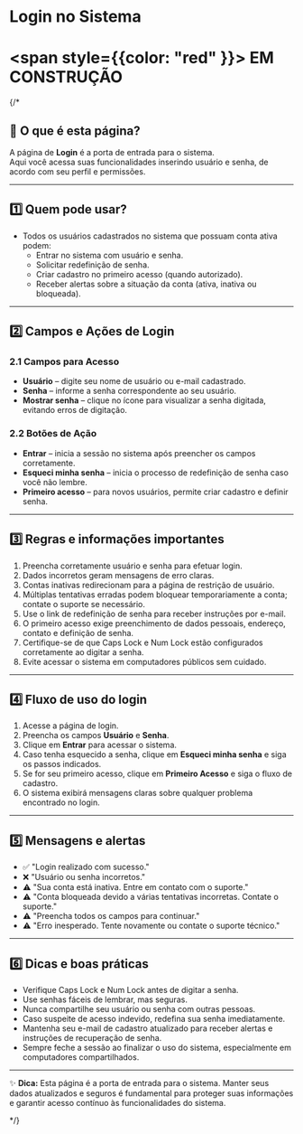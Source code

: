 
#  Login no Sistema

#  <span style={{color: "red" }}>  EM CONSTRUÇÃO </span>

{/*

## 📄 O que é esta página?
A página de **Login** é a porta de entrada para o sistema.  
Aqui você acessa suas funcionalidades inserindo usuário e senha, de acordo com seu perfil e permissões.

---

## 1️⃣ Quem pode usar?
- Todos os usuários cadastrados no sistema que possuam conta ativa podem:  
  - Entrar no sistema com usuário e senha.  
  - Solicitar redefinição de senha.  
  - Criar cadastro no primeiro acesso (quando autorizado).  
  - Receber alertas sobre a situação da conta (ativa, inativa ou bloqueada).

---

## 2️⃣ Campos e Ações de Login

### 2.1 Campos para Acesso
- **Usuário** – digite seu nome de usuário ou e-mail cadastrado.  
- **Senha** – informe a senha correspondente ao seu usuário.  
- **Mostrar senha** – clique no ícone para visualizar a senha digitada, evitando erros de digitação.

### 2.2 Botões de Ação
- **Entrar** – inicia a sessão no sistema após preencher os campos corretamente.  
- **Esqueci minha senha** – inicia o processo de redefinição de senha caso você não lembre.  
- **Primeiro acesso** – para novos usuários, permite criar cadastro e definir senha.

---

## 3️⃣ Regras e informações importantes
1. Preencha corretamente usuário e senha para efetuar login.  
2. Dados incorretos geram mensagens de erro claras.  
3. Contas inativas redirecionam para a página de restrição de usuário.  
4. Múltiplas tentativas erradas podem bloquear temporariamente a conta; contate o suporte se necessário.  
5. Use o link de redefinição de senha para receber instruções por e-mail.  
6. O primeiro acesso exige preenchimento de dados pessoais, endereço, contato e definição de senha.  
7. Certifique-se de que Caps Lock e Num Lock estão configurados corretamente ao digitar a senha.  
8. Evite acessar o sistema em computadores públicos sem cuidado.

---

## 4️⃣ Fluxo de uso do login
1. Acesse a página de login.  
2. Preencha os campos **Usuário** e **Senha**.  
3. Clique em **Entrar** para acessar o sistema.  
4. Caso tenha esquecido a senha, clique em **Esqueci minha senha** e siga os passos indicados.  
5. Se for seu primeiro acesso, clique em **Primeiro Acesso** e siga o fluxo de cadastro.  
6. O sistema exibirá mensagens claras sobre qualquer problema encontrado no login.

---

## 5️⃣ Mensagens e alertas
- ✅ "Login realizado com sucesso."  
- ❌ "Usuário ou senha incorretos."  
- ⚠️ "Sua conta está inativa. Entre em contato com o suporte."  
- ⚠️ "Conta bloqueada devido a várias tentativas incorretas. Contate o suporte."  
- ⚠️ "Preencha todos os campos para continuar."  
- ⚠️ "Erro inesperado. Tente novamente ou contate o suporte técnico."

---

## 6️⃣ Dicas e boas práticas
- Verifique Caps Lock e Num Lock antes de digitar a senha.  
- Use senhas fáceis de lembrar, mas seguras.  
- Nunca compartilhe seu usuário ou senha com outras pessoas.  
- Caso suspeite de acesso indevido, redefina sua senha imediatamente.  
- Mantenha seu e-mail de cadastro atualizado para receber alertas e instruções de recuperação de senha.  
- Sempre feche a sessão ao finalizar o uso do sistema, especialmente em computadores compartilhados.

---

✨ **Dica:** Esta página é a porta de entrada para o sistema. Manter seus dados atualizados e seguros é fundamental para proteger suas informações e garantir acesso contínuo às funcionalidades do sistema.

*/}